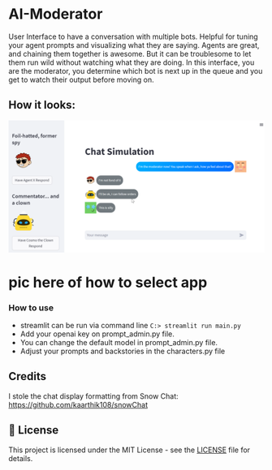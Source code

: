 # AI-Moderator
User Interface to have a conversation with multiple bots. Helpful for tuning your agent prompts and visualizing what they are saying. Agents are great, and chaining them together is awesome. But it can be troublesome to let them run wild without watching what they are doing. In this interface, you are the moderator, you determine which bot is next up in the queue and you get to watch their output before moving on.

## How it looks:
![screenshot of chats](./screenshots/Multi_chat1.png)

# pic here of how to select app

### How to use
* streamlit can be run via command line
``` C:> streamlit run main.py ```
* Add your openai key on prompt_admin.py file.
* You can change the default model in prompt_admin.py file.
* Adjust your prompts and backstories in the characters.py file

## Credits
I stole the chat display formatting from Snow Chat:
https://github.com/kaarthik108/snowChat

## 📄 License

This project is licensed under the MIT License - see the [LICENSE](https://choosealicense.com/licenses/mit/) file for details.



